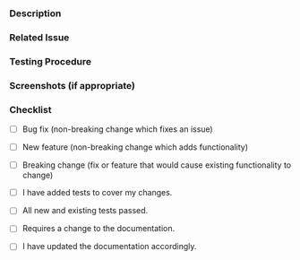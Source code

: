 ### Description
<!-- Describe your changes in detail -->

### Related Issue
<!-- We only accepts pull requests related to open issues -->

### Testing Procedure
<!-- Please describe in detail how you tested your changes. -->
<!-- Include details of your testing environment, and the tests you ran to -->
<!-- see how your change affects other areas of the code, etc. -->

### Screenshots (if appropriate)

### Checklist

- [ ] Bug fix (non-breaking change which fixes an issue)
- [ ] New feature (non-breaking change which adds functionality)
- [ ] Breaking change (fix or feature that would cause existing functionality to change)

- [ ] I have added tests to cover my changes.
- [ ] All new and existing tests passed.

- [ ] Requires a change to the documentation.
- [ ] I have updated the documentation accordingly.
